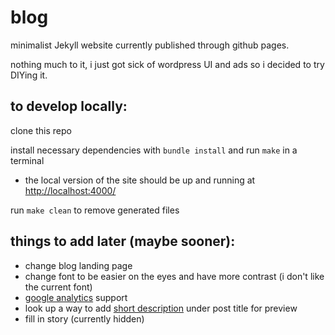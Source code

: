 # blog

minimalist Jekyll website currently published through github pages.

nothing much to it, i just got sick of wordpress UI and ads so i decided to try DIYing it.

## to develop locally:

clone this repo

install necessary dependencies with `bundle install` and run `make` in a terminal

* the local version of the site should be up and running at [http://localhost:4000/](http://localhost:4000/)

run `make clean` to remove generated files

## things to add later (maybe sooner):

* change blog landing page
* change font to be easier on the eyes and have more contrast (i don't like the
current font)
* [google analytics](https://www.google.com/analytics/) support
* look up a way to add [short description](https://github.com/mmistakes/minimal-mistakes/issues/1733) under post title for preview
* fill in story (currently hidden)

